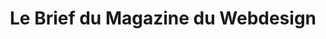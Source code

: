 ---
layout: brief-emails_index
title: Le Brief du Magazine du Webdesign
description: Le Brief, un email quotidien contenant les news les plus populaires et inspirantes sur le Web design et le développement Web
intro: Inscrivez-vous au Brief et recevez chaque matin par email, des articles et des ressources soigneusement sélectionnés par le Magazine du Webdesign. Ne perdez plus votre temps à chercher des infos valant la peine d'être lues ou de superbes fichiers sources, concentrez-vous sur l'essentiel, la conception des expériences numériques de demain (always shipping...) sans pour autant sacrifier votre veille.
text-twtr : Le Brief du @MagDuWebdesign. Rejoingnez 10,000+ designers, développeurs, artistes et créateurs à la recherche des dernières nouveautés en Web design.
permalink: /le-brief/
---
